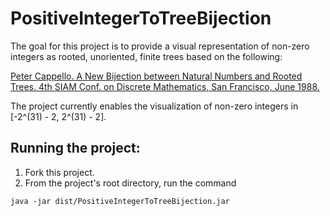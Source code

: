 # PositiveIntegerToTreeBijection

The goal for this project is to provide a visual representation of non-zero integers as rooted, unoriented, finite trees 
based on the following:

[Peter Cappello. A New Bijection between Natural Numbers and Rooted Trees. 4th SIAM Conf. on Discrete Mathematics, San Francisco, June 1988.](https://www.cs.ucsb.edu/~cappello/papers/1988SiamDM.html)

The project currently enables the visualization of non-zero integers in [-2^(31) - 2, 2^(31) - 2].

## Running the project:

1. Fork this project.
2. From the project's root directory, run the command 
<pre><code>java -jar dist/PositiveIntegerToTreeBijection.jar</code></pre> 
